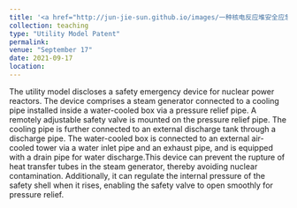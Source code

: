 ```yaml
---
title: '<a href="http://jun-jie-sun.github.io/images/一种核电反应堆安全应急装置.png" style="color: teal;">5. Granted: A Safety Emergency Device for Nuclear Power Reactors </a>'
collection: teaching
type: "Utility Model Patent"
permalink: 
venue: "September 17"
date: 2021-09-17
location: 
---
```

The utility model discloses a safety emergency device for nuclear power reactors. The device comprises a steam generator connected to a cooling pipe installed inside a water-cooled box via a pressure relief pipe. A remotely adjustable safety valve is mounted on the pressure relief pipe. The cooling pipe is further connected to an external discharge tank through a discharge pipe. The water-cooled box is connected to an external air-cooled tower via a water inlet pipe and an exhaust pipe, and is equipped with a drain pipe for water discharge.This device can prevent the rupture of heat transfer tubes in the steam generator, thereby avoiding nuclear contamination. Additionally, it can regulate the internal pressure of the safety shell when it rises, enabling the safety valve to open smoothly for pressure relief.
